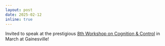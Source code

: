```yaml
---
layout: post
date: 2025-02-12
inline: true
---
```


Invited to speak at the prestigious <a href="https://meyn.ece.ufl.edu/c3/c3-8/" target="blank">8th Workshop on Cognition & Control</a> in March at Gainesville! 


